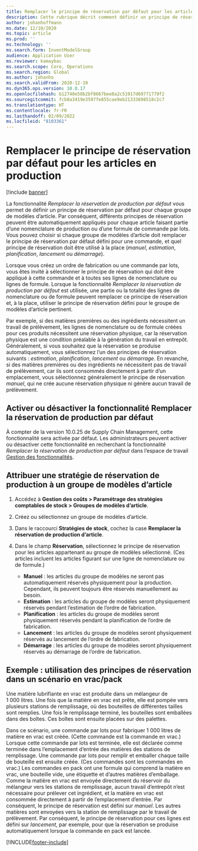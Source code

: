 ```yaml
---
title: Remplacer le principe de réservation par défaut pour les articles en production
description: Cette rubrique décrit comment définir un principe de réservation par défaut pour chaque groupe de modèles d’article, afin que différents principes de réservation puissent être automatiquement appliqués pour chaque article faisant partie d’une nomenclature de production ou d’une formule de commande par lots.
author: johanhoffmann
ms.date: 12/10/2020
ms.topic: article
ms.prod: ''
ms.technology: ''
ms.search.form: InventModelGroup
audience: Application User
ms.reviewer: kamaybac
ms.search.scope: Core, Operations
ms.search.region: Global
ms.author: johanho
ms.search.validFrom: 2020-12-10
ms.dyn365.ops.version: 10.0.17
ms.openlocfilehash: b12740e58b2bf8667bee8a2c51917d69771779f2
ms.sourcegitcommit: fcb8a3419e3597fe855cae9eb21333698518c2c7
ms.translationtype: HT
ms.contentlocale: fr-FR
ms.lasthandoff: 02/09/2022
ms.locfileid: "8103361"
---
```

# <a name="override-the-default-reservation-principle-for-materials-in-production"></a>Remplacer le principe de réservation par défaut pour les articles en production

[!include [banner](../includes/banner.md)]

La fonctionnalité *Remplacer la réservation de production par défaut* vous permet de définir un principe de réservation par défaut pour chaque groupe de modèles d’article. Par conséquent, différents principes de réservation peuvent être automatiquement appliqués pour chaque article faisant partie d’une nomenclature de production ou d’une formule de commande par lots. Vous pouvez choisir si chaque groupe de modèles d’article doit remplacer le principe de réservation par défaut défini pour une commande, et quel principe de réservation doit être utilisé à la place (*manuel*, *estimation*, *planification*, *lancement* ou *démarrage*).

Lorsque vous créez un ordre de fabrication ou une commande par lots, vous êtes invité à sélectionner le principe de réservation qui doit être appliqué à cette commande et à toutes ses lignes de nomenclature ou lignes de formule. Lorsque la fonctionnalité *Remplacer la réservation de production par défaut* est utilisée, une partie ou la totalité des lignes de nomenclature ou de formule peuvent remplacer ce principe de réservation et, à la place, utiliser le principe de réservation défini pour le groupe de modèles d’article pertinent.

Par exemple, si des matières premières ou des ingrédients nécessitent un travail de prélèvement, les lignes de nomenclature ou de formule créées pour ces produits nécessitent une réservation physique, car la réservation physique est une condition préalable à la génération du travail en entrepôt. Généralement, si vous souhaitez que la réservation se produise automatiquement, vous sélectionnez l’un des principes de réservation suivants : *estimation*, *planification*, *lancement* ou *démarrage*. En revanche, si des matières premières ou des ingrédients ne nécessitent pas de travail de prélèvement, car ils sont consommés directement à partir d’un emplacement, vous sélectionnez généralement le principe de réservation *manuel*, qui ne crée aucune réservation physique ni génère aucun travail de prélèvement.

## <a name="turn-the-override-default-production-reservation-feature-on-or-off"></a>Activer ou désactiver la fonctionnalité Remplacer la réservation de production par défaut

À compter de la version 10.0.25 de Supply Chain Management, cette fonctionnalité sera activée par défaut. Les administrateurs peuvent activer ou désactiver cette fonctionnalité en recherchant la fonctionnalité *Remplacer la réservation de production par défaut* dans l’espace de travail [Gestion des fonctionnalités](../../fin-ops-core/fin-ops/get-started/feature-management/feature-management-overview.md).

## <a name="assign-a-production-reservation-policy-to-an-item-model-group"></a>Attribuer une stratégie de réservation de production à un groupe de modèles d’article

1. Accédez à **Gestion des coûts \> Paramétrage des stratégies comptables de stock \> Groupes de modèles d’article**.
1. Créez ou sélectionnez un groupe de modèles d’article.
1. Dans le raccourci **Stratégies de stock**, cochez la case **Remplacer la réservation de production d’article**.
1. Dans le champ **Réservation**, sélectionnez le principe de réservation pour les articles appartenant au groupe de modèles sélectionné. (Ces articles incluent les articles figurant sur une ligne de nomenclature ou de formule.)

    - **Manuel** : les articles du groupe de modèles ne seront pas automatiquement réservés physiquement pour la production. Cependant, ils peuvent toujours être réservés manuellement au besoin.
    - **Estimation** : les articles du groupe de modèles seront physiquement réservés pendant l’estimation de l’ordre de fabrication.
    - **Planification** : les articles du groupe de modèles seront physiquement réservés pendant la planification de l’ordre de fabrication.
    - **Lancement** : les articles du groupe de modèles seront physiquement réservés au lancement de l’ordre de fabrication.
    - **Démarrage** : les articles du groupe de modèles seront physiquement réservés au démarrage de l’ordre de fabrication.

## <a name="example-using-reservation-principles-in-a-bulkpack-scenario"></a>Exemple : utilisation des principes de réservation dans un scénario en vrac/pack

Une matière lubrifiante en vrac est produite dans un mélangeur de 1 000 litres. Une fois que la matière en vrac est prête, elle est pompée vers plusieurs stations de remplissage, où des bouteilles de différentes tailles sont remplies. Une fois le remplissage terminé, les bouteilles sont emballées dans des boîtes. Ces boîtes sont ensuite placées sur des palettes.

Dans ce scénario, une commande par lots pour fabriquer 1 000 litres de matière en vrac est créée. (Cette commande est la commande en vrac.) Lorsque cette commande par lots est terminée, elle est déclarée comme terminée dans l’emplacement d’entrée des matières des stations de remplissage. Une commande par lots pour remplir et emballer chaque taille de bouteille est ensuite créée. (Ces commandes sont les commandes en vrac.) Les commandes en pack ont une formule qui comprend la matière en vrac, une bouteille vide, une étiquette et d’autres matières d’emballage. Comme la matière en vrac est envoyée directement du réservoir du mélangeur vers les stations de remplissage, aucun travail d’entrepôt n’est nécessaire pour prélever cet ingrédient, et la matière en vrac est consommée directement à partir de l’emplacement d’entrée. Par conséquent, le principe de réservation est défini sur *manuel*. Les autres matières sont envoyées vers la station de remplissage par le travail de prélèvement. Par conséquent, le principe de réservation pour ces lignes est défini sur *lancement*, par exemple, pour que la réservation se produise automatiquement lorsque la commande en pack est lancée.


[!INCLUDE[footer-include](../../includes/footer-banner.md)]